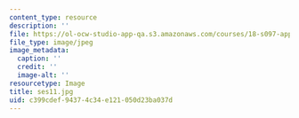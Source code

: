 ```yaml
---
content_type: resource
description: ''
file: https://ol-ocw-studio-app-qa.s3.amazonaws.com/courses/18-s097-applied-category-theory-january-iap-2019/c399cdef94374c34e121050d23ba037d_ses11.jpg
file_type: image/jpeg
image_metadata:
  caption: ''
  credit: ''
  image-alt: ''
resourcetype: Image
title: ses11.jpg
uid: c399cdef-9437-4c34-e121-050d23ba037d
---
```

